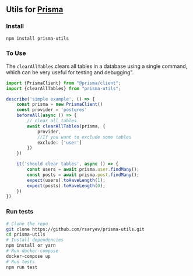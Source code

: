 ## Utils for [Prisma](https://www.prisma.io/)

### Install
```bash
npm install prisma-utils
```

### To Use
The `clearAllTables` clears all tables in a database using a single command, which can be very useful for testing and debugging".
```ts
import {PrismaClient} from "@prisma/client";
import {clearAllTables} from "prisma-utils";

describe('simple example', () => {
    const prisma = new PrismaClient()
    const provider = 'postgres'
    beforeAll(async () => {
        // clear all tables
        await clearAllTables(prisma, {
            provider,
            //If you want to exclude some tables
            exclude: ['user']
        })
    })

    it('should clear tables', async () => {
        const users = await prisma.user.findMany();
        const posts = await prisma.post.findMany();
        expect(users).toHaveLength(1);
        expect(posts).toHaveLength(0);
    })
})
```

###  Run tests
```bash
# Clone the repo
git clone https://github.com/rsaryev/prisma-utils.git
cd prisma-utils
# Install dependencies
npm install or yarn
# Run docker-compose
docker-compose up
# Run tests
npm run test
```
